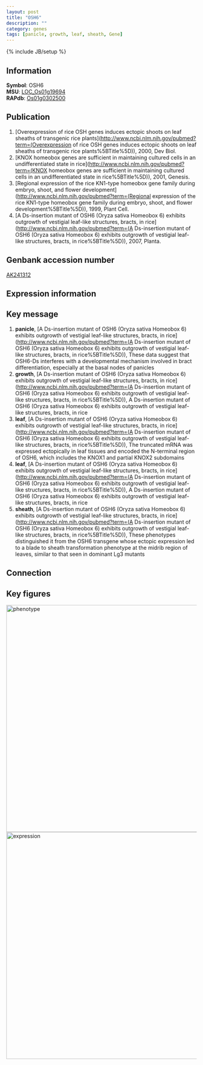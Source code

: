 ```yaml
---
layout: post
title: "OSH6"
description: ""
category: genes
tags: [panicle, growth, leaf, sheath, Gene]
---
```

{% include JB/setup %}

## Information
__Symbol__: OSH6  
__MSU__: [LOC_Os01g19694](http://rice.plantbiology.msu.edu/cgi-bin/ORF_infopage.cgi?orf=LOC_Os01g19694)  
__RAPdb__: [Os01g0302500](http://rapdb.dna.affrc.go.jp/viewer/gbrowse_details/irgsp1?name=Os01g0302500)  

## Publication
1. [Overexpression of rice OSH genes induces ectopic shoots on leaf sheaths of transgenic rice plants](http://www.ncbi.nlm.nih.gov/pubmed?term=(Overexpression of rice OSH genes induces ectopic shoots on leaf sheaths of transgenic rice plants%5BTitle%5D)), 2000, Dev Biol.
2. [KNOX homeobox genes are sufficient in maintaining cultured cells in an undifferentiated state in rice](http://www.ncbi.nlm.nih.gov/pubmed?term=(KNOX homeobox genes are sufficient in maintaining cultured cells in an undifferentiated state in rice%5BTitle%5D)), 2001, Genesis.
3. [Regional expression of the rice KN1-type homeobox gene family during embryo, shoot, and flower development](http://www.ncbi.nlm.nih.gov/pubmed?term=(Regional expression of the rice KN1-type homeobox gene family during embryo, shoot, and flower development%5BTitle%5D)), 1999, Plant Cell.
4. [A Ds-insertion mutant of OSH6 (Oryza sativa Homeobox 6) exhibits outgrowth of vestigial leaf-like structures, bracts, in rice](http://www.ncbi.nlm.nih.gov/pubmed?term=(A Ds-insertion mutant of OSH6 (Oryza sativa Homeobox 6) exhibits outgrowth of vestigial leaf-like structures, bracts, in rice%5BTitle%5D)), 2007, Planta.

## Genbank accession number
[AK241312](http://www.ncbi.nlm.nih.gov/nuccore/AK241312)

## Expression information

## Key message
1. __panicle__, [A Ds-insertion mutant of OSH6 (Oryza sativa Homeobox 6) exhibits outgrowth of vestigial leaf-like structures, bracts, in rice](http://www.ncbi.nlm.nih.gov/pubmed?term=(A Ds-insertion mutant of OSH6 (Oryza sativa Homeobox 6) exhibits outgrowth of vestigial leaf-like structures, bracts, in rice%5BTitle%5D)),  These data suggest that OSH6-Ds interferes with a developmental mechanism involved in bract differentiation, especially at the basal nodes of panicles
2. __growth__, [A Ds-insertion mutant of OSH6 (Oryza sativa Homeobox 6) exhibits outgrowth of vestigial leaf-like structures, bracts, in rice](http://www.ncbi.nlm.nih.gov/pubmed?term=(A Ds-insertion mutant of OSH6 (Oryza sativa Homeobox 6) exhibits outgrowth of vestigial leaf-like structures, bracts, in rice%5BTitle%5D)), A Ds-insertion mutant of OSH6 (Oryza sativa Homeobox 6) exhibits outgrowth of vestigial leaf-like structures, bracts, in rice
3. __leaf__, [A Ds-insertion mutant of OSH6 (Oryza sativa Homeobox 6) exhibits outgrowth of vestigial leaf-like structures, bracts, in rice](http://www.ncbi.nlm.nih.gov/pubmed?term=(A Ds-insertion mutant of OSH6 (Oryza sativa Homeobox 6) exhibits outgrowth of vestigial leaf-like structures, bracts, in rice%5BTitle%5D)),  The truncated mRNA was expressed ectopically in leaf tissues and encoded the N-terminal region of OSH6, which includes the KNOX1 and partial KNOX2 subdomains
4. __leaf__, [A Ds-insertion mutant of OSH6 (Oryza sativa Homeobox 6) exhibits outgrowth of vestigial leaf-like structures, bracts, in rice](http://www.ncbi.nlm.nih.gov/pubmed?term=(A Ds-insertion mutant of OSH6 (Oryza sativa Homeobox 6) exhibits outgrowth of vestigial leaf-like structures, bracts, in rice%5BTitle%5D)), A Ds-insertion mutant of OSH6 (Oryza sativa Homeobox 6) exhibits outgrowth of vestigial leaf-like structures, bracts, in rice
5. __sheath__, [A Ds-insertion mutant of OSH6 (Oryza sativa Homeobox 6) exhibits outgrowth of vestigial leaf-like structures, bracts, in rice](http://www.ncbi.nlm.nih.gov/pubmed?term=(A Ds-insertion mutant of OSH6 (Oryza sativa Homeobox 6) exhibits outgrowth of vestigial leaf-like structures, bracts, in rice%5BTitle%5D)),  These phenotypes distinguished it from the OSH6 transgene whose ectopic expression led to a blade to sheath transformation phenotype at the midrib region of leaves, similar to that seen in dominant Lg3 mutants

## Connection

## Key figures
<img src="http://ricencode.github.io/images/OSH6.pheno.png" alt="phenotype"  style="width: 600px;"/>

<img src="http://ricencode.github.io/images/OSH6.exp.png" alt="expression"  style="width: 600px;"/>


